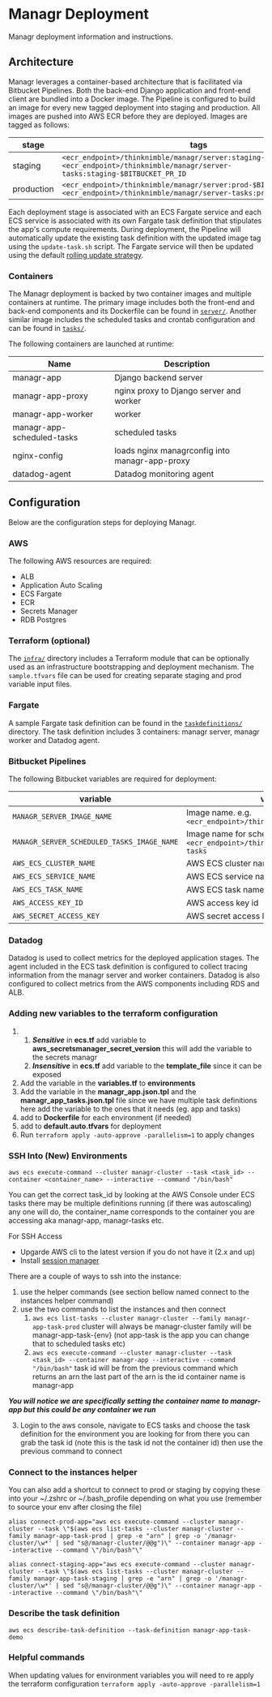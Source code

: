 # Managr Deployment

Managr deployment information and instructions.

## Architecture

Managr leverages a container-based architecture that is facilitated via Bitbucket Pipelines. Both the back-end Django application and front-end client are bundled into a Docker image. The Pipeline is configured to build an image for every new tagged deployment into staging and production. All images are pushed into AWS ECR before they are deployed. Images are tagged as follows:

| stage      | tags                                                                                                                                               |
| ---------- | -------------------------------------------------------------------------------------------------------------------------------------------------- |
| staging    | `<ecr_endpoint>/thinknimble/managr/server:staging-$BITBUCKET_COMMIT`<br/>`<ecr_endpoint>/thinknimble/managr/server-tasks:staging-$BITBUCKET_PR_ID` |
| production | `<ecr_endpoint>/thinknimble/managr/server:prod-$BITBUCKET_TAG`<br/>`<ecr_endpoint>/thinknimble/managr/server-tasks:prod-$BITBUCKET_TAG`            |

Each deployment stage is associated with an ECS Fargate service and each ECS service is associated with its own Fargate task definition that stipulates the app's compute requirements. During deployment, the Pipeline will automatically update the existing task definition with the updated image tag using the `update-task.sh` script. The Fargate service will then be updated using the default [rolling update strategy](https://docs.aws.amazon.com/AmazonECS/latest/developerguide/deployment-type-ecs.html).

### Containers

The Managr deployment is backed by two container images and multiple containers at runtime. The primary image includes both the front-end and back-end components and its Dockerfile can be found in [`server/`](server/). Another similar image includes the scheduled tasks and crontab configuration and can be found in [`tasks/`](tasks/).

The following containers are launched at runtime:

| Name                       | Description                                    |
| -------------------------- | ---------------------------------------------- |
| managr-app                 | Django backend server                          |
| managr-app-proxy           | nginx proxy to Django server and worker        |
| managr-app-worker          | worker                                         |
| managr-app-scheduled-tasks | scheduled tasks                                |
| nginx-config               | loads nginx managrconfig into managr-app-proxy |
| datadog-agent              | Datadog monitoring agent                       |

## Configuration

Below are the configuration steps for deploying Managr.

### AWS

The following AWS resources are required:

- ALB
- Application Auto Scaling
- ECS Fargate
- ECR
- Secrets Manager
- RDB Postgres

### Terraform (optional)

The [`infra/`](infra/) directory includes a Terraform module that can be optionally used as an infrastructure bootstrapping and deployment mechanism. The `sample.tfvars` file can be used for creating separate staging and prod variable input files.

### Fargate

A sample Fargate task definition can be found in the [`taskdefinitions/`](taskdefinitions/) directory. The task definition includes 3 containers: managr server, managr worker and Datadog agent.

### Bitbucket Pipelines

The following Bitbucket variables are required for deployment:

| variable                                   | value                                                                                 |
| ------------------------------------------ | ------------------------------------------------------------------------------------- |
| `MANAGR_SERVER_IMAGE_NAME`                 | Image name. e.g. `<ecr_endpoint>/thinknimble/managr/server`                           |
| `MANAGR_SERVER_SCHEDULED_TASKS_IMAGE_NAME` | Image name for scheduled tasks. e.g. `<ecr_endpoint>/thinknimble/managr/server-tasks` |
| `AWS_ECS_CLUSTER_NAME`                     | AWS ECS cluster name                                                                  |
| `AWS_ECS_SERVICE_NAME`                     | AWS ECS service name                                                                  |
| `AWS_ECS_TASK_NAME`                        | AWS ECS task name. e.g. `managr-app-task`                                             |
| `AWS_ACCESS_KEY_ID`                        | AWS access key id                                                                     |
| `AWS_SECRET_ACCESS_KEY`                    | AWS secret access key                                                                 |

### Datadog

Datadog is used to collect metrics for the deployed application stages. The agent included in the ECS task definition is configured to collect tracing information from the managr server and worker containers. Datadog is also configured to collect metrics from the AWS components including RDS and ALB.




### Adding new variables to the terraform configuration 

1. 
   1. ***Sensitive*** in **ecs.tf** add variable to **aws_secretsmanager_secret_version** this will add the variable to the secrets managr
   2. ***Insensitive*** in **ecs.tf** add variable to the **template_file** since it can be exposed 
2. Add the variable in the **variables.tf** to **environments**
3. Add the variable in the **managr_app.json.tpl** and the **managr_app_tasks.json.tpl** file since we have multiple task definitions here add the variable to the ones that it needs (eg. app and tasks)
4. add to **Dockerfile** for each environment (if needed)
5. add to **default.auto.tfvars** for deployment 
6. Run `terraform apply -auto-approve -parallelism=1` to apply changes 

### SSH Into (New) Environments 


`aws ecs execute-command --cluster managr-cluster --task <task_id> --container <container_name> --interactive --command "/bin/bash"`

You can get the correct task_id by looking at the AWS Console under ECS tasks there may be multiple definitions running (if there was autoscaling) any one will do, the container_name corresponds to the container you are accessing aka managr-app, managr-tasks etc. 



For SSH Access

- Upgarde AWS cli to the latest version if you do not have it (2.x and up)
- Install [session manager](https://docs.aws.amazon.com/systems-manager/latest/userguide/session-manager-working-with-install-plugin.html#install-plugin-macos)

There are a couple of ways to ssh into the instance:
1. use the helper commands (see section bellow named connect to the instances helper command)
2. use the two commands to list the instances and then connect 
   1. `aws ecs list-tasks --cluster managr-cluster --family managr-app-task-prod`   cluster will always be managr-cluster family will be managr-app-task-{env} (not app-task is the app you can change that to scheduled tasks etc)
   2. `aws ecs execute-command --cluster managr-cluster --task <task_id> --container managr-app --interactive --command "/bin/bash"` task id will be from the previous command which returns an arn the last part of the arn is the id container name is managr-app

***You will notice we are specifically setting the container name to managr-app but this could be any container we run***

3. Login to the aws console, navigate to ECS tasks and choose the task definition for the environment you are looking for from there you can grab the task id  (note this is the task id not the container id) then use the previous command to connect


### Connect to the instances helper ### 

You can also add a shortcut to connect to prod or staging by copying these into your ~/.zshrc or ~/.bash_profile depending on what you use (remember to source your env after closing the file)
```
alias connect-prod-app="aws ecs execute-command --cluster managr-cluster --task \"$(aws ecs list-tasks --cluster managr-cluster --family managr-app-task-prod | grep -e "arn" | grep -o '/managr-cluster/\w*' | sed "s@/managr-cluster/@@g")\" --container managr-app --interactive --command \"/bin/bash"\"
```
```
alias connect-staging-app="aws ecs execute-command --cluster managr-cluster --task \"$(aws ecs list-tasks --cluster managr-cluster --family managr-app-task-staging | grep -e "arn" | grep -o '/managr-cluster/\w*' | sed "s@/managr-cluster/@@g")\" --container managr-app --interactive --command \"/bin/bash"\"
```

### Describe the task definition

`aws ecs describe-task-definition --task-definition managr-app-task-demo`


### Helpful commands
When updating values for environment variables you will need to re apply the terraform configuration 
`terraform apply -auto-approve -parallelism=1`



